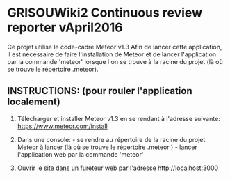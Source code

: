  GRISOUWiki2 
 Continuous review reporter vApril2016
 =====================================
 
 Ce projet utilise le code-cadre Meteor v1.3 Afin de lancer cette application, 
 il est nécessaire de faire l'installation de Meteor et de lancer l'application 
 par la commande 'meteor' lorsque l'on se trouve à la racine du projet (là où se 
 trouve le répertoire .meteor).
 
 INSTRUCTIONS: (pour rouler l'application localement)
 -------------
 
 1. Télécharger et installer Meteor v1.3 en se rendant à l'adresse suivante:
    https://www.meteor.com/install
 
 2. Dans une console:
         - se rendre au répertoire de la racine du projet Meteor à lancer 
           (là où se trouve le répertoire .meteor )
         - lancer l'application web par la commande 'meteor'
 
 3. Ouvrir le site dans un fureteur web par l'adresse http://localhost:3000
